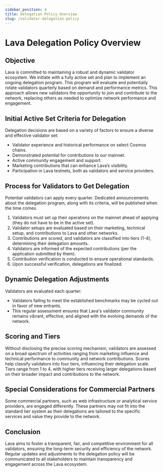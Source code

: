 ```yaml
---
sidebar_position: 4
title: Delegation Policy Overview
slug: /validator-delegation-policy
---
```


# Lava Delegation Policy Overview

## Objective

Lava is committed to maintaining a robust and dynamic validator ecosystem. We initiate with a fully active set and plan to implement an ongoing delegation program. This program will evaluate and potentially rotate validators quarterly based on demand and performance metrics. This approach allows new validators the opportunity to join and contribute to the network, replacing others as needed to optimize network performance and engagement.

## Initial Active Set Criteria for Delegation

Delegation decisions are based on a variety of factors to ensure a diverse and effective validator set:

- Validator experience and historical performance on select Cosmos chains.
- Demonstrated potential for contributions to our mainnet.
- Active community engagement and support.
- Marketing contributions that can enhance Lava’s visibility.
- Participation in Lava testnets, both as validators and service providers.

## Process for Validators to Get Delegation

Potential validators can apply every quarter. Dedicated announcements about the delegation program, along with its criteria, will be published when the time comes.

1. Validators must set up their operations on the mainnet ahead of applying (they do not have to be in the active set).
2. Validator setups are evaluated based on their marketing, technical setup, and contributions to Lava and other networks.
3. Contributions are scored, and validators are classified into tiers (1-4), determining their delegation amounts.
4. Validators are informed of the expected contributions (per the application submitted by them).
5. Contribution verification is conducted to ensure operational standards.
6. Upon successful verification, delegations are finalized.

## Dynamic Delegation Adjustments

Validators are evaluated each quarter:

- Validators failing to meet the established benchmarks may be cycled out in favor of new entrants.
- This regular assessment ensures that Lava's validator community remains vibrant, effective, and aligned with the evolving demands of the network.

## Scoring and Tiers

Without disclosing the precise scoring mechanism, validators are assessed on a broad spectrum of activities ranging from marketing influence and technical performance to community and network contributions. Scores help classify validators into four tiers, influencing their delegation scale. Tiers range from 1 to 4, with higher tiers receiving larger delegations based on their broader impact and contributions to the network.

## Special Considerations for Commercial Partners

Some commercial partners, such as web infrastructure or analytical service providers, are engaged differently. These partners may not fit into the standard tier system as their delegations are tailored to the specific services and value they provide to the network.

## Conclusion

Lava aims to foster a transparent, fair, and competitive environment for all validators, ensuring the long-term security and efficiency of the network. Regular updates and adjustments to the delegation policy will be communicated to all stakeholders to maintain transparency and engagement across the Lava ecosystem.
